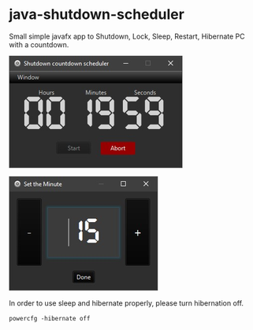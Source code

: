 # java-shutdown-scheduler
Small simple javafx app to Shutdown, Lock, Sleep, Restart, Hibernate PC with a countdown.


![Image of screen shot](demo-screenshot.jpg)

![Image of screen shot](demo-screenshot-2.jpg)

In order to use sleep and hibernate properly, please turn hibernation off.
```
powercfg -hibernate off
```
